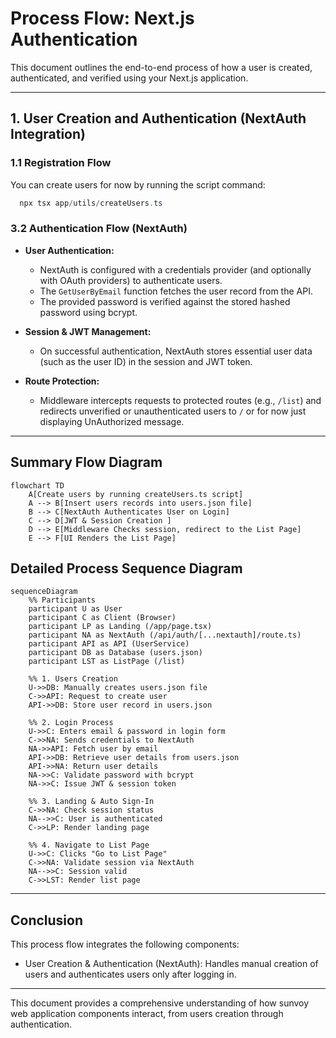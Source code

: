 # Process Flow: Next.js Authentication

This document outlines the end-to-end process of how a user is created, authenticated, and verified using your Next.js application.

---
## 1. User Creation and Authentication (NextAuth Integration)

### 1.1 Registration Flow
  You can create users for now by running the script command:
  
  ```powershell
    npx tsx app/utils/createUsers.ts
  ```

### 3.2 Authentication Flow (NextAuth)

- **User Authentication:**  
  - NextAuth is configured with a credentials provider (and optionally with OAuth providers) to authenticate users.
  - The `GetUserByEmail` function fetches the user record from the API.
  - The provided password is verified against the stored hashed password using bcrypt.
    
- **Session & JWT Management:**  
  - On successful authentication, NextAuth stores essential user data (such as the user ID) in the session and JWT token.
  
- **Route Protection:**  
  - Middleware intercepts requests to protected routes (e.g., `/list`) and redirects unverified or unauthenticated users to `/` or for now just displaying UnAuthorized message.

---

## Summary Flow Diagram

```mermaid
flowchart TD
    A[Create users by running createUsers.ts script]
    A --> B[Insert users records into users.json file]
    B --> C[NextAuth Authenticates User on Login]
    C --> D[JWT & Session Creation ]
    D --> E[Middleware Checks session, redirect to the List Page]
    E --> F[UI Renders the List Page]

```
## Detailed Process Sequence Diagram
```mermaid
sequenceDiagram
    %% Participants
    participant U as User
    participant C as Client (Browser)
    participant LP as Landing (/app/page.tsx)
    participant NA as NextAuth (/api/auth/[...nextauth]/route.ts)
    participant API as API (UserService)
    participant DB as Database (users.json)
    participant LST as ListPage (/list)

    %% 1. Users Creation
    U->>DB: Manually creates users.json file
    C->>API: Request to create user
    API->>DB: Store user record in users.json
    
    %% 2. Login Process
    U->>C: Enters email & password in login form
    C->>NA: Sends credentials to NextAuth
    NA->>API: Fetch user by email
    API->>DB: Retrieve user details from users.json
    API->>NA: Return user details
    NA->>C: Validate password with bcrypt
    NA->>C: Issue JWT & session token

    %% 3. Landing & Auto Sign‑In
    C->>NA: Check session status
    NA-->>C: User is authenticated
    C->>LP: Render landing page

    %% 4. Navigate to List Page
    U->>C: Clicks "Go to List Page"
    C->>NA: Validate session via NextAuth
    NA-->>C: Session valid
    C->>LST: Render list page

```
---
## Conclusion

This process flow integrates the following components:

- User Creation & Authentication (NextAuth):
Handles manual creation of users and authenticates users only after logging in.

---

This document provides a comprehensive understanding of how sunvoy web application components interact, from users creation through authentication. 
